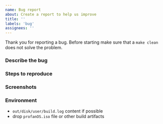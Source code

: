 ```yaml
---
name: Bug report
about: Create a report to help us improve
title: ''
labels: 'bug'
assignees: ''
---
```


Thank you for reporting a bug. Before starting make
sure that a `make clean` does not solve the problem.

### Describe the bug

### Steps to reproduce

### Screenshots

### Environment
- `out/disk/user/build.log` content if possible
- drop `profanOS.iso` file or other build artifacts 
